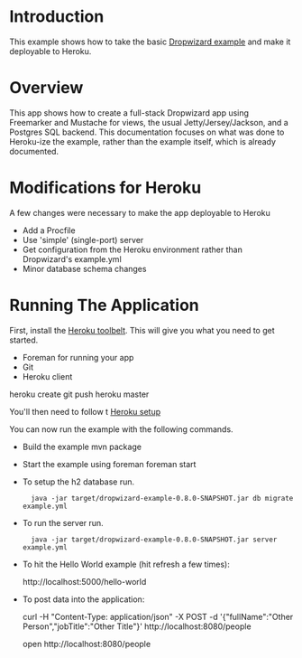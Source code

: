 # Introduction

This example shows how to take the basic [Dropwizard example][1]  and make it deployable to Heroku.

# Overview

This app shows how to create a full-stack Dropwizard app using Freemarker and Mustache for views, the usual Jetty/Jersey/Jackson, and a Postgres SQL backend. This documentation focuses on what was done to Heroku-ize the example, rather than the example itself, which is already documented.

# Modifications for Heroku

A few changes were necessary to make the app deployable to Heroku
* Add a Procfile
* Use 'simple' (single-port) server
* Get configuration from the Heroku environment rather than Dropwizard's example.yml
* Minor database schema changes

# Running The Application

First, install the [Heroku toolbelt][2]. This will give you what you need to get started.
- Foreman for running your app
- Git
- Heroku client


heroku create
git push heroku master

You'll then need to follow t [Heroku setup][3]

You can now run the example with the following commands.

* Build the example
        mvn package
        
* Start the example using foreman
	foreman start

* To setup the h2 database run.

        java -jar target/dropwizard-example-0.8.0-SNAPSHOT.jar db migrate example.yml

* To run the server run.

        java -jar target/dropwizard-example-0.8.0-SNAPSHOT.jar server example.yml

* To hit the Hello World example (hit refresh a few times):

	http://localhost:5000/hello-world

* To post data into the application:

	curl -H "Content-Type: application/json" -X POST -d '{"fullName":"Other Person","jobTitle":"Other Title"}' http://localhost:8080/people
	
	open http://localhost:8080/people
	
[1]: https://github.com/dropwizard/dropwizard/tree/master/dropwizard-example
[2]: https://toolbelt.heroku.com/
[3]: https://devcenter.heroku.com/articles/quickstart
